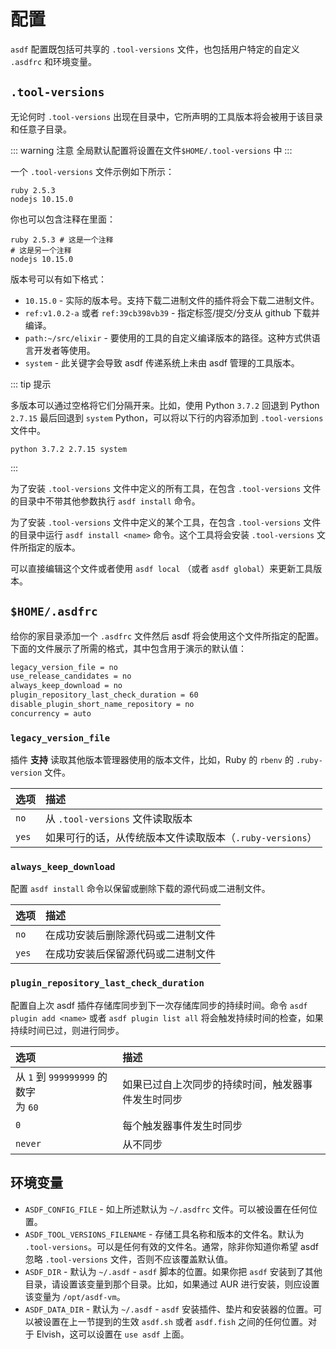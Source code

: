 # 配置

`asdf` 配置既包括可共享的 `.tool-versions` 文件，也包括用户特定的自定义 `.asdfrc` 和环境变量。

## `.tool-versions`

无论何时 `.tool-versions` 出现在目录中，它所声明的工具版本将会被用于该目录和任意子目录。

::: warning 注意
全局默认配置将设置在文件`$HOME/.tool-versions` 中
:::

一个 `.tool-versions` 文件示例如下所示：

```
ruby 2.5.3
nodejs 10.15.0
```

你也可以包含注释在里面：

```
ruby 2.5.3 # 这是一个注释
# 这是另一个注释
nodejs 10.15.0
```

版本号可以有如下格式：

- `10.15.0` - 实际的版本号。支持下载二进制文件的插件将会下载二进制文件。
- `ref:v1.0.2-a` 或者 `ref:39cb398vb39` - 指定标签/提交/分支从 github 下载并编译。
- `path:~/src/elixir` - 要使用的工具的自定义编译版本的路径。这种方式供语言开发者等使用。
- `system` - 此关键字会导致 asdf 传递系统上未由 asdf 管理的工具版本。

::: tip 提示

多版本可以通过空格将它们分隔开来。比如，使用 Python `3.7.2` 回退到 Python `2.7.15` 最后回退到 `system` Python，可以将以下行的内容添加到 `.tool-versions` 文件中。

```
python 3.7.2 2.7.15 system
```

:::

为了安装 `.tool-versions` 文件中定义的所有工具，在包含 `.tool-versions` 文件的目录中不带其他参数执行 `asdf install` 命令。

为了安装 `.tool-versions` 文件中定义的某个工具，在包含 `.tool-versions` 文件的目录中运行 `asdf install <name>` 命令。这个工具将会安装 `.tool-versions` 文件所指定的版本。

可以直接编辑这个文件或者使用 `asdf local` （或者 `asdf global`）来更新工具版本。

## `$HOME/.asdfrc`

给你的家目录添加一个 `.asdfrc` 文件然后 asdf 将会使用这个文件所指定的配置。下面的文件展示了所需的格式，其中包含用于演示的默认值：

```txt
legacy_version_file = no
use_release_candidates = no
always_keep_download = no
plugin_repository_last_check_duration = 60
disable_plugin_short_name_repository = no
concurrency = auto
```

### `legacy_version_file`

插件 **支持** 读取其他版本管理器使用的版本文件，比如，Ruby 的 `rbenv` 的 `.ruby-version` 文件。

| 选项                                                    | 描述                                                     |
| :------------------------------------------------------ | :------------------------------------------------------- |
| `no` <Badge type="tip" text="默认" vertical="middle" /> | 从 `.tool-versions` 文件读取版本                         |
| `yes`                                                   | 如果可行的话，从传统版本文件读取版本（`.ruby-versions`） |

### `always_keep_download`

配置 `asdf install` 命令以保留或删除下载的源代码或二进制文件。

| 选项                                                    | 描述                               |
| :------------------------------------------------------ | :--------------------------------- |
| `no` <Badge type="tip" text="默认" vertical="middle" /> | 在成功安装后删除源代码或二进制文件 |
| `yes`                                                   | 在成功安装后保留源代码或二进制文件 |

### `plugin_repository_last_check_duration`

配置自上次 asdf 插件存储库同步到下一次存储库同步的持续时间。命令 `asdf plugin add <name>` 或者 `asdf plugin list all` 将会触发持续时间的检查，如果持续时间已过，则进行同步。

| 选项                                                                                          | 描述                                               |
| :-------------------------------------------------------------------------------------------- | :------------------------------------------------- |
| 从 `1` 到 `999999999` 的数字 <br/> <Badge type="tip" text="默认" vertical="middle" /> 为 `60` | 如果已过自上次同步的持续时间，触发器事件发生时同步 |
| `0`                                                                                           | 每个触发器事件发生时同步                           |
| `never`                                                                                       | 从不同步                                           |

## 环境变量

- `ASDF_CONFIG_FILE` - 如上所述默认为 `~/.asdfrc` 文件。可以被设置在任何位置。
- `ASDF_TOOL_VERSIONS_FILENAME` - 存储工具名称和版本的文件名。默认为 `.tool-versions`。可以是任何有效的文件名。通常，除非你知道你希望 asdf 忽略 `.tool-versions` 文件，否则不应该覆盖默认值。
- `ASDF_DIR` - 默认为 `~/.asdf` - `asdf` 脚本的位置。如果你把 `asdf` 安装到了其他目录，请设置该变量到那个目录。比如，如果通过 AUR 进行安装，则应设置该变量为 `/opt/asdf-vm`。
- `ASDF_DATA_DIR` - 默认为 `~/.asdf` - `asdf` 安装插件、垫片和安装器的位置。可以被设置在上一节提到的生效 `asdf.sh` 或者 `asdf.fish` 之间的任何位置。对于 Elvish，这可以设置在 `use asdf` 上面。
